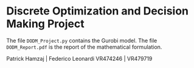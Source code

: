# Discrete Optimization and Decision Making Project

The file `DODM_Project.py` contains the Gurobi model.
The file `DODM_Report.pdf` is the report of the mathematical formulation.

Patrick Hamzaj      |      Federico Leonardi
VR474246            |      VR479719